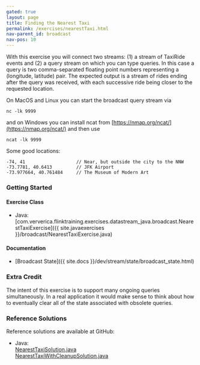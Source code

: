 ```yaml
---
gated: true
layout: page
title: Finding the Nearest Taxi
permalink: /exercises/nearestTaxi.html
nav-parent_id: broadcast
nav-pos: 10
---
```


With this exercise you will connect two streams: (1) a stream of TaxiRide events and (2) a query stream on which you can type queries. In this case a query is two comma-separated floating point numbers representing a (longitude, latitude) pair. The expected output is a stream of rides ending after the query was received, with each successive ride being closer to the requested location.

On MacOS and Linux you can start the broadcast query stream via

    nc -lk 9999

and on Windows you can install ncat from [https://nmap.org/ncat/](https://nmap.org/ncat/) and then use

    ncat -lk 9999

Some good locations:

    -74, 41                   // Near, but outside the city to the NNW
    -73.7781, 40.6413         // JFK Airport
    -73.977664, 40.761484     // The Museum of Modern Art

### Getting Started

#### Exercise Class

- Java: [com.ververica.flinktraining.exercises.datastream_java.broadcast.NearestTaxiExercise]({{ site.javaexercises }}/broadcast/NearestTaxiExercise.java)

#### Documentation

- [Broadcast State]({{ site.docs }}/dev/stream/state/broadcast_state.html)

### Extra Credit

The intent of this exercise is to support many ongoing queries simultaneously. In a real application it would make sense to think about how to eventually clear all of the state associated with obsolete queries.

### Reference Solutions

Reference solutions are available at GitHub:

- Java:  
    [NearestTaxiSolution.java]({{site.javasolutions}}/broadcast/NearestTaxiSolution.java)  
    [NearestTaxiWithCleanupSolution.java]({{site.javasolutions}}/broadcast/NearestTaxiWithCleanupSolution.java)
